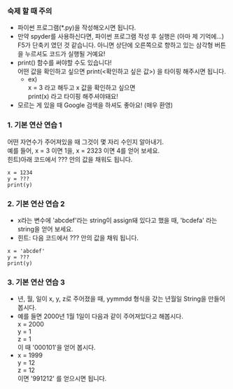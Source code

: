 ### 숙제 할 때 주의
- 파이썬 프로그램(*.py)을 작성해오시면 됩니다.
- 만약 spyder를 사용하신다면, 파이썬 프로그램 작성 후 실행은 (아마 제 기억에...) F5가 단축키 였던 것 같습니다. 아니면 상단에 오른쪽으로 향하고 있는 삼각형 버튼을 누르셔도 코드가 실행될 거예요!
- print() 함수를 써야할 수도 있습니다!<br>
  어떤 값을 확인하고 싶으면 print(<확인하고 싶은 값>) 을 타이핑 해주시면 됩니다.
  - ex) <br>
  x = 3 라고 해두고 x 값을 확인하고 싶으면 <br>
  print(x) 라고 타이핑 해주셔야돼요!
- 모르는 게 있을 때 Google 검색을 하셔도 좋아요! (매우 환영)


### 1. 기본 연산 연습 1
어떤 자연수가 주어져있을 때 그것이 몇 자리 수인지 알아내기. <br>
예를 들어, x = 3 이면 1을, x = 2323 이면 4를 얻어 보세요. <br>
힌트)아래 코드에서 ??? 안의 값을 채워도 됩니다.

```
x = 1234
y = ???
print(y)
```



### 2. 기본 연산 연습 2

- x라는 변수에 'abcdef'라는 string이 assign돼 있다고 했을 때, 'bcdefa' 라는 string을 얻어 보세요.
- 힌트: 다음 코드에서 ??? 안의 값을 채워 됩니다.

```
x = 'abcdef'
y = ???
print(y)
```


### 3. 기본 연산 연습 3

- 년, 월, 일이 x, y, z로 주어졌을 때, yymmdd 형식을 갖는 년월일 String을 만들어 봅시다.
- 예를 들면 2000년 1월 1일이 다음과 같이 주어져있다고 해봅시다. <br>
  x = 2000 <br>
  y = 1 <br>
  z = 1 <br>
  이 때 '000101'을 얻어 봅시다.
- x = 1999 <br>
  y = 12 <br>
  z = 12 <br>
  이면 '991212' 를 얻으시면 됩니다.

